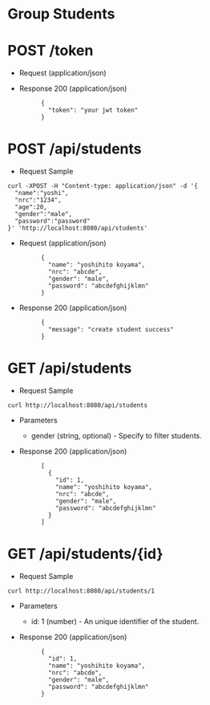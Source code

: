 # Group Students
# POST /token

+ Request (application/json)
            
+ Response 200 (application/json)

            {
              "token": "your jwt token"
            }

# POST /api/students

+ Request Sample
```
curl -XPOST -H "Content-type: application/json" -d '{
  "name":"yoshi",
  "nrc":"1234",
  "age":20,
  "gender":"male",
  "password":"password"
}' 'http://localhost:8080/api/students'
```

+ Request (application/json)

            {
              "name": "yoshihito koyama",
              "nrc": "abcde",
              "gender": "male",
              "password": "abcdefghijklmn"
            }

+ Response 200 (application/json)

            {
              "message": "create student success"
            }

# GET /api/students

+ Request Sample
```
curl http://localhost:8080/api/students
```

+ Parameters

  + gender (string, optional) - Specify to filter students.

+ Response 200 (application/json)

            [
              {
                "id": 1,
                "name": "yoshihito koyama",
                "nrc": "abcde",
                "gender": "male",
                "password": "abcdefghijklmn"
              }
            ]

# GET /api/students/{id}

+ Request Sample
```
curl http://localhost:8080/api/students/1
```

+ Parameters

  + id: 1 (number) - An unique identifier of the student.


+ Response 200 (application/json)

            {
              "id": 1,
              "name": "yoshihito koyama",
              "nrc": "abcde",
              "gender": "male",
              "password": "abcdefghijklmn"
            }
